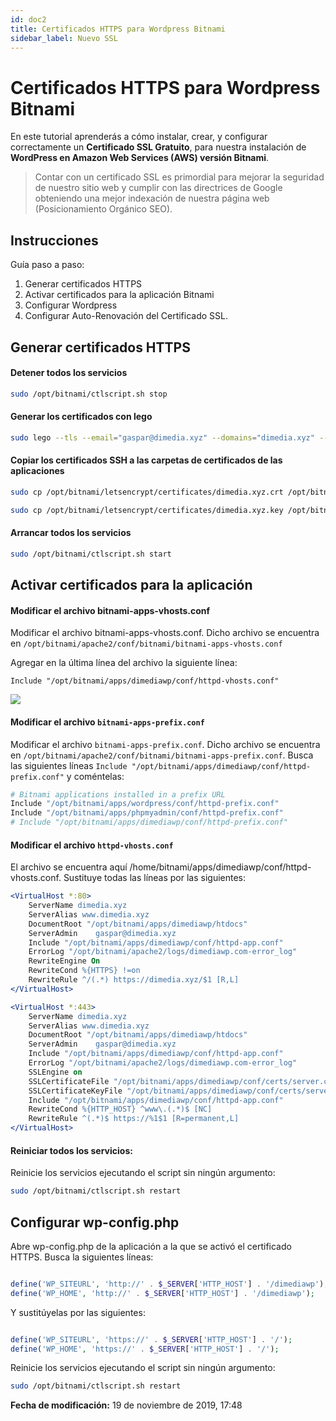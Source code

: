 ```yaml
---
id: doc2
title: Certificados HTTPS para Wordpress Bitnami
sidebar_label: Nuevo SSL
---
```


# Certificados HTTPS para Wordpress Bitnami
En este tutorial aprenderás a cómo instalar, crear, y configurar correctamente un **Certificado SSL Gratuito**, para nuestra instalación de **WordPress en Amazon Web Services (AWS) versión Bitnami**.

> Contar con un certificado SSL es primordial para mejorar la seguridad de nuestro sitio web y cumplir con las directrices de Google obteniendo una mejor indexación de nuestra página web (Posicionamiento Orgánico SEO).

## Instrucciones
Guía paso a paso:
1. Generar certificados HTTPS
2. Activar certificados para la aplicación Bitnami
3. Configurar Wordpress
4. Configurar Auto-Renovación del Certificado SSL.

## Generar certificados HTTPS 
#### Detener todos los servicios
```bash
sudo /opt/bitnami/ctlscript.sh stop
```

#### Generar los certificados con lego
```bash
sudo lego --tls --email="gaspar@dimedia.xyz" --domains="dimedia.xyz" --path="/opt/bitnami/letsencrypt" run
```

#### Copiar los certificados SSH a las carpetas de certificados de las aplicaciones
```bash
sudo cp /opt/bitnami/letsencrypt/certificates/dimedia.xyz.crt /opt/bitnami/apps/dimediawp/conf/certs/server.crt

sudo cp /opt/bitnami/letsencrypt/certificates/dimedia.xyz.key /opt/bitnami/apps/dimediawp/conf/certs/server.key
```

#### Arrancar todos los servicios
```bash
sudo /opt/bitnami/ctlscript.sh start
```

## Activar certificados para la aplicación
#### Modificar el archivo bitnami-apps-vhosts.conf
Modificar el archivo bitnami-apps-vhosts.conf. Dicho archivo se encuentra en `/opt/bitnami/apache2/conf/bitnami/bitnami-apps-vhosts.conf`

Agregar en la última línea del archivo la siguiente línea:
```
Include "/opt/bitnami/apps/dimediawp/conf/httpd-vhosts.conf"
```
 ![](Captura%20de%20Pantalla%202019-11-05%20a%20la(s)%2019.19.16.png)

#### Modificar el archivo `bitnami-apps-prefix.conf`
Modificar el archivo `bitnami-apps-prefix.conf`. Dicho archivo se encuentra en `/opt/bitnami/apache2/conf/bitnami/bitnami-apps-prefix.conf`. Busca las siguientes líneas `Include "/opt/bitnami/apps/dimediawp/conf/httpd-prefix.conf"` y coméntelas:
```apache
# Bitnami applications installed in a prefix URL
Include "/opt/bitnami/apps/wordpress/conf/httpd-prefix.conf"
Include "/opt/bitnami/apps/phpmyadmin/conf/httpd-prefix.conf"
# Include "/opt/bitnami/apps/dimediawp/conf/httpd-prefix.conf"
```

#### Modificar el archivo `httpd-vhosts.conf`
El archivo se encuentra aquí /home/bitnami/apps/dimediawp/conf/httpd-vhosts.conf. Sustituye todas las líneas por las siguientes:
```apache
<VirtualHost *:80>
    ServerName dimedia.xyz
    ServerAlias www.dimedia.xyz
    DocumentRoot "/opt/bitnami/apps/dimediawp/htdocs"
    ServerAdmin    gaspar@dimedia.xyz
    Include "/opt/bitnami/apps/dimediawp/conf/httpd-app.conf"
    ErrorLog "/opt/bitnami/apache2/logs/dimediawp.com-error_log"
    RewriteEngine On
    RewriteCond %{HTTPS} !=on
    RewriteRule ^/(.*) https://dimedia.xyz/$1 [R,L]
</VirtualHost>

<VirtualHost *:443>
    ServerName dimedia.xyz
    ServerAlias www.dimedia.xyz
    DocumentRoot "/opt/bitnami/apps/dimediawp/htdocs"
    ServerAdmin    gaspar@dimedia.xyz
    Include "/opt/bitnami/apps/dimediawp/conf/httpd-app.conf"
    ErrorLog "/opt/bitnami/apache2/logs/dimediawp.com-error_log"
    SSLEngine on
    SSLCertificateFile "/opt/bitnami/apps/dimediawp/conf/certs/server.crt"
    SSLCertificateKeyFile "/opt/bitnami/apps/dimediawp/conf/certs/server.key"
    Include "/opt/bitnami/apps/dimediawp/conf/httpd-app.conf"
    RewriteCond %{HTTP_HOST} ^www\.(.*)$ [NC]
    RewriteRule ^(.*)$ https://%1$1 [R=permanent,L]
</VirtualHost>

```

#### Reiniciar todos los servicios:
Reinicie los servicios ejecutando el script sin ningún argumento:
```bash
sudo /opt/bitnami/ctlscript.sh restart
```

## Configurar wp-config.php
Abre wp-config.php de la aplicación a la que se activó el certificado HTTPS. Busca la siguientes líneas:
```php

define('WP_SITEURL', 'http://' . $_SERVER['HTTP_HOST'] . '/dimediawp');
define('WP_HOME', 'http://' . $_SERVER['HTTP_HOST'] . '/dimediawp');

```

Y sustitúyelas por las siguientes:
```php

define('WP_SITEURL', 'https://' . $_SERVER['HTTP_HOST'] . '/');
define('WP_HOME', 'https://' . $_SERVER['HTTP_HOST'] . '/');

```

Reinicie los servicios ejecutando el script sin ningún argumento:
```bash
sudo /opt/bitnami/ctlscript.sh restart
```

**Fecha de modificación:** 19 de noviembre de 2019, 17:48 